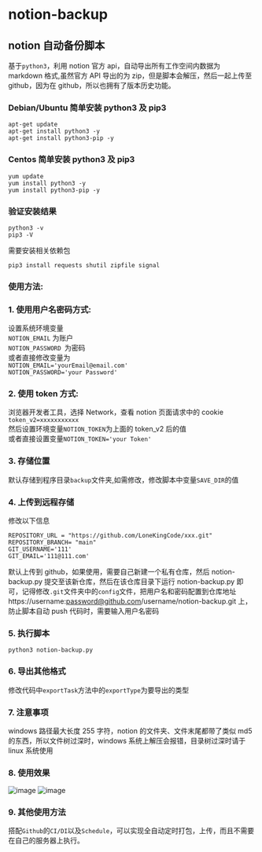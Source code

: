 # notion-backup

## notion 自动备份脚本

基于`python3`，利用 notion 官方 api，自动导出所有工作空间内数据为 markdown 格式,虽然官方 API 导出的为 zip，但是脚本会解压，然后一起上传至 github，因为在 github，所以也拥有了版本历史功能。

### Debian/Ubuntu 简单安装 python3 及 pip3

```
apt-get update
apt-get install python3 -y
apt-get install python3-pip -y
```

### Centos 简单安装 python3 及 pip3

```
yum update
yum install python3 -y
yum install python3-pip -y
```

### 验证安装结果

```
python3 -v
pip3 -V
```

需要安装相关依赖包

```
pip3 install requests shutil zipfile signal
```

### 使用方法:

### 1. 使用用户名密码方式:

设置系统环境变量  
`NOTION_EMAIL` 为账户  
`NOTION_PASSWORD `为密码  
或者直接修改变量为  
`NOTION_EMAIL='yourEmail@email.com'`  
`NOTION_PASSWORD='your Password'`

### 2. 使用 token 方式:

浏览器开发者工具，选择 Network，查看 notion 页面请求中的 cookie
`token_v2=xxxxxxxxxxx`  
然后设置环境变量`NOTION_TOKEN`为上面的 token_v2 后的值  
或者直接设置变量`NOTION_TOKEN='your Token'`

### 3. 存储位置

默认存储到程序目录`backup`文件夹,如需修改，修改脚本中变量`SAVE_DIR`的值

### 4. 上传到远程存储
修改以下信息
```
REPOSITORY_URL = "https://github.com/LoneKingCode/xxx.git"
REPOSITORY_BRANCH= "main"
GIT_USERNAME='111'
GIT_EMAIL='111@111.com'
```
默认上传到 github，如果使用，需要自己新建一个私有仓库，然后 notion-backup.py 提交至该新仓库，然后在该仓库目录下运行 notion-backup.py 即可，记得修改`.git`文件夹中的`config`文件，把用户名和密码配置到仓库地址 https://username:password@github.com/username/notion-backup.git 上，防止脚本自动 push 代码时，需要输入用户名密码

### 5. 执行脚本

```shell
python3 notion-backup.py
```

### 6. 导出其他格式

修改代码中`exportTask`方法中的`exportType`为要导出的类型

### 7. 注意事项

windows 路径最大长度 255 字符，notion 的文件夹、文件末尾都带了类似 md5 的东西，所以文件树过深时，windows 系统上解压会报错，目录树过深时请于 linux 系统使用

### 8. 使用效果

![image](https://user-images.githubusercontent.com/11244921/115993906-66866e00-a607-11eb-8d3b-21d935e1c56f.png)
![image](https://user-images.githubusercontent.com/11244921/115993882-54a4cb00-a607-11eb-9ef0-fdd952c62159.png)

### 9. 其他使用方法

搭配`Github`的`CI/DI`以及`Schedule`，可以实现全自动定时打包，上传，而且不需要在自己的服务器上执行。
